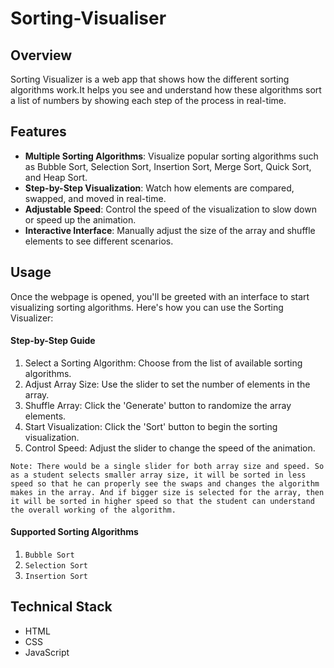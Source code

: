 # Sorting-Visualiser

## Overview

Sorting Visualizer is a web app that shows how the different sorting algorithms work.It helps you see and understand how these algorithms sort a list of numbers by showing each step of the process in real-time. 

## Features

- **Multiple Sorting Algorithms**: Visualize popular sorting algorithms such as Bubble Sort, Selection Sort, Insertion Sort, Merge Sort, Quick Sort, and Heap Sort.
- **Step-by-Step Visualization**: Watch how elements are compared, swapped, and moved in real-time.
- **Adjustable Speed**: Control the speed of the visualization to slow down or speed up the animation.
- **Interactive Interface**: Manually adjust the size of the array and shuffle elements to see different scenarios.

## Usage
Once the webpage is opened, you'll be greeted with an interface to start visualizing sorting algorithms. Here's how you can use the Sorting Visualizer:

#### Step-by-Step Guide

1. Select a Sorting Algorithm: Choose from the list of available sorting algorithms.
2. Adjust Array Size: Use the slider to set the number of elements in the array.
3. Shuffle Array: Click the 'Generate' button to randomize the array elements.
4. Start Visualization: Click the 'Sort' button to begin the sorting visualization.
5. Control Speed: Adjust the slider to change the speed of the animation.

`Note: There would be a single slider for both array size and speed. So as a student selects smaller array size, it will be sorted in less speed so that he can properly see the swaps and changes the algorithm makes in the array. And if bigger size is selected for the array, then it will be sorted in higher speed so that the student can understand the overall working of the algorithm.`

#### Supported Sorting Algorithms
1. `Bubble Sort`
2. `Selection Sort`
3. `Insertion Sort`

## Technical Stack
- HTML
- CSS
- JavaScript
